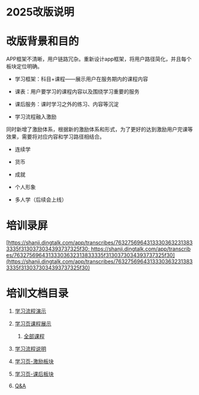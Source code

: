 # 2025改版说明

# 改版背景和目的

APP框架不清晰，用户链路冗杂。重新设计app框架，将用户路径简化，并且每个板块定位明确。

*   学习框架：科目+课程——展示用户在服务期内的课程内容
    
*   课表：用户要学习的课程内容以及围绕学习重要的服务
    
*   课后服务：课时学习之外的练习、内容等沉淀
    
*   学习流程融入激励
    

同时新增了激励体系，根据新的激励体系和形式，为了更好的达到激励用户完课等效果，需要将对应内容和学习路径相结合。

*   连续学
    
*   货币
    
*   成就
    
*   个人形象
    
*   多人学（后续会上线）
    

# 培训录屏

[https://shanji.dingtalk.com/app/transcribes/76327569643133303632313833335f3130373034393737325f30: https://shanji.dingtalk.com/app/transcribes/76327569643133303632313833335f3130373034393737325f30](https://shanji.dingtalk.com/app/transcribes/76327569643133303632313833335f3130373034393737325f30)

# 培训文档目录

1.  [学习流程演示](https://alidocs.dingtalk.com/i/nodes/o14dA3GK8g5LAOBvS5XR5XkdV9ekBD76?utm_scene=team_space)
    
2.  [学习页课程展示](https://alidocs.dingtalk.com/i/nodes/r1R7q3QmWe7LqyrKixAY7Ad9JxkXOEP2?utm_scene=team_space)
    
    1.  [全部课程](https://alidocs.dingtalk.com/i/nodes/KGZLxjv9VG37zyKNioM37xPxV6EDybno?utm_scene=team_space)
        
3.  [学习流程说明](https://alidocs.dingtalk.com/i/nodes/MNDoBb60VLr435gztzbZd7wm8lemrZQ3?utm_scene=team_space)
    
4.  [学习页-激励板块](https://alidocs.dingtalk.com/i/nodes/mExel2BLV54K0MnQCbKGLlGLWgk9rpMq?utm_scene=team_space)
    
5.  [学习页-课后板块](https://alidocs.dingtalk.com/i/nodes/P7QG4Yx2Jp7DkQMpi4jG1pA6V9dEq3XD?utm_scene=team_space)
    
6.  [Q&A](https://alidocs.dingtalk.com/i/nodes/AR4GpnMqJzM95Qmbup3joxREVKe0xjE3?utm_scene=team_space)